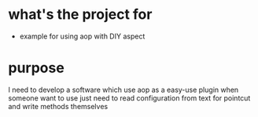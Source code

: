 # what's the project for
* example for using aop with DIY aspect

# purpose
I need to develop a software which use aop as a easy-use plugin when someone want to use just need to read configuration from text for pointcut and write methods themselves

